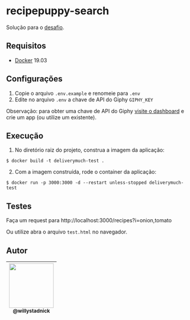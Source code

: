 # recipepuppy-search

Solução para o [desafio](challenge.md).

## Requisitos

- [Docker](docker.com) 19.03

## Configurações

1. Copie o arquivo `.env.example` e renomeie para `.env`
2. Edite no arquivo `.env` a chave de API do Giphy `GIPHY_KEY`

Observação: para obter uma chave de API do Giphy [visite o dashboard](https://developers.giphy.com/dashboard/) e crie um app (ou utilize um existente).

## Execução

1. No diretório raiz do projeto, construa a imagem da aplicação:

```
$ docker build -t deliverymuch-test .
```

2. Com a imagem construída, rode o container da aplicação:

```
$ docker run -p 3000:3000 -d --restart unless-stopped deliverymuch-test
```

## Testes

Faça um request para http://localhost:3000/recipes?i=onion,tomato

Ou utilize abra o arquivo `test.html` no navegador.

## Autor

| [<img src="https://avatars2.githubusercontent.com/u/1824706?s=120&v=4" width=120><br><sub>@willystadnick</sub>](https://github.com/willystadnick) |
| :---: |
